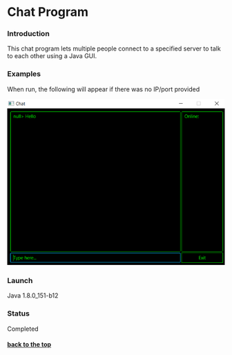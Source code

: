 # Chat Program

### Introduction
This chat program lets multiple people connect to a specified server to talk to each other using a Java GUI. 

### Examples
When run, the following will appear if there was no IP/port provided

![](/images/preview.png)

### Launch

Java 1.8.0_151-b12

### Status

Completed

#### [back to the top](#chat)
